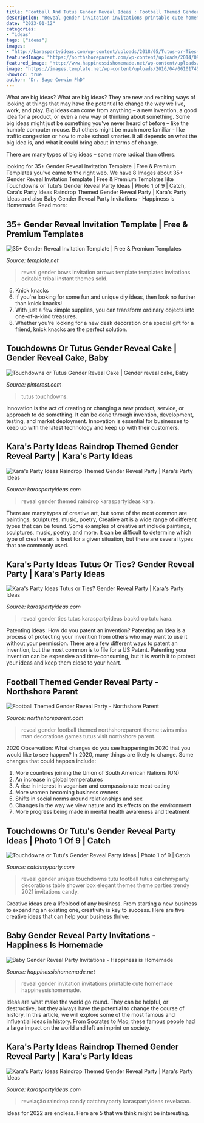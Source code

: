 ```yaml
---
title: "Football And Tutus Gender Reveal Ideas : Football Themed Gender Reveal Party"
description: "Reveal gender invitation invitations printable cute homemade happinessishomemade"
date: "2023-01-12"
categories:
- "ideas"
tags: ["ideas"]
images:
- "http://karaspartyideas.com/wp-content/uploads/2018/05/Tutus-or-Ties-Gender-Reveal-Party-via-Karas-Part-Ideas-KarasPartyIdeas.com7_.jpg"
featuredImage: "https://northshoreparent.com/wp-content/uploads/2014/09/gender-reveal-party-5.jpg"
featured_image: "http://www.happinessishomemade.net/wp-content/uploads/2016/05/Baby-Gender-Reveal-Party-Invitation-FI.jpg"
image: "https://images.template.net/wp-content/uploads/2016/04/06101745/Bows-or-Arrows-Gender-Reveal-Invitation.jpg"
ShowToc: true
author: "Dr. Sage Corwin PhD"
---
```



What are big ideas?
What are big ideas? They are new and exciting ways of looking at things that may have the potential to change the way we live, work, and play. Big ideas can come from anything – a new invention, a good idea for a product, or even a new way of thinking about something.
Some big ideas might just be something you've never heard of before – like the humble computer mouse. But others might be much more familiar - like traffic congestion or how to make school smarter. It all depends on what the big idea is, and what it could bring about in terms of change.

There are many types of big ideas – some more radical than others.

	

		
looking for 35+ Gender Reveal Invitation Template | Free &amp; Premium Templates you've came to the right web. We have 8 Images about 35+ Gender Reveal Invitation Template | Free &amp; Premium Templates like Touchdowns or Tutu&#039;s Gender Reveal Party Ideas | Photo 1 of 9 | Catch, Kara&#039;s Party Ideas Raindrop Themed Gender Reveal Party | Kara&#039;s Party Ideas and also Baby Gender Reveal Party Invitations - Happiness is Homemade. Read more:
		
    
## 35+ Gender Reveal Invitation Template | Free &amp; Premium Templates

<img loading=lazy src="https://images.template.net/wp-content/uploads/2016/04/06101745/Bows-or-Arrows-Gender-Reveal-Invitation.jpg" onerror="this.onerror=null;this.src='https://tse1.mm.bing.net/th?id=OIP.cbgWGExAYX_ESOjVBoFLPwHaHa&amp;pid=15.1';" alt="35+ Gender Reveal Invitation Template | Free &amp; Premium Templates">

_Source: template.net_

>reveal gender bows invitation arrows template templates invitations editable tribal instant themes sold. 

	

5. Knick knacks
1. If you're looking for some fun and unique diy ideas, then look no further than knick knacks!
2. With just a few simple supplies, you can transform ordinary objects into one-of-a-kind treasures.
3. Whether you're looking for a new desk decoration or a special gift for a friend, knick knacks are the perfect solution.

    
## Touchdowns Or Tutus Gender Reveal Cake | Gender Reveal Cake, Baby

<img loading=lazy src="https://i.pinimg.com/736x/31/4e/5e/314e5eef3f702b15e4f3a33fad45b2b1.jpg" onerror="this.onerror=null;this.src='https://tse4.mm.bing.net/th?id=OIP.eZ4lMaOita05i4s7HxzEXQHaJ4&amp;pid=15.1';" alt="Touchdowns or Tutus Gender Reveal Cake | Gender reveal cake, Baby">

_Source: pinterest.com_

>tutus touchdowns. 

	

Innovation is the act of creating or changing a new product, service, or approach to do something. It can be done through invention, development, testing, and market deployment. Innovation is essential for businesses to keep up with the latest technology and keep up with their customers.

    
## Kara&#039;s Party Ideas Raindrop Themed Gender Reveal Party | Kara&#039;s Party Ideas

<img loading=lazy src="http://karaspartyideas.com/wp-content/uploads/2018/06/Raindrop-Themed-Gender-Reveal-Party-via-Karas-Party-Ideas-KarasPartyIdeas.com11.jpg" onerror="this.onerror=null;this.src='https://tse3.mm.bing.net/th?id=OIP.pGT6u3GjaRjObIzVkYaL6wHaLH&amp;pid=15.1';" alt="Kara&#039;s Party Ideas Raindrop Themed Gender Reveal Party | Kara&#039;s Party Ideas">

_Source: karaspartyideas.com_

>reveal gender themed raindrop karaspartyideas kara. 

	

There are many types of creative art, but some of the most common are paintings, sculptures, music, poetry,
Creative art is a wide range of different types that can be found. Some examples of creative art include paintings, sculptures, music, poetry, and more. It can be difficult to determine which type of creative art is best for a given situation, but there are several types that are commonly used.

    
## Kara&#039;s Party Ideas Tutus Or Ties? Gender Reveal Party | Kara&#039;s Party Ideas

<img loading=lazy src="http://karaspartyideas.com/wp-content/uploads/2018/05/Tutus-or-Ties-Gender-Reveal-Party-via-Karas-Part-Ideas-KarasPartyIdeas.com7_.jpg" onerror="this.onerror=null;this.src='https://tse4.mm.bing.net/th?id=OIP.WV5q7ThHANDxjUC--v59fQHaLH&amp;pid=15.1';" alt="Kara&#039;s Party Ideas Tutus or Ties? Gender Reveal Party | Kara&#039;s Party Ideas">

_Source: karaspartyideas.com_

>reveal gender ties tutus karaspartyideas backdrop tutu kara. 

	

Patenting ideas: How do you patent an invention?
Patenting an idea is a process of protecting your invention from others who may want to use it without your permission. There are a few different ways to patent an invention, but the most common is to file for a US Patent. Patenting your invention can be expensive and time-consuming, but it is worth it to protect your ideas and keep them close to your heart.

    
## Football Themed Gender Reveal Party - Northshore Parent

<img loading=lazy src="https://northshoreparent.com/wp-content/uploads/2014/09/gender-reveal-party-5.jpg" onerror="this.onerror=null;this.src='https://tse2.mm.bing.net/th?id=OIP.rcI31kGit4NH6-Ws_e7VbQHaJ4&amp;pid=15.1';" alt="Football Themed Gender Reveal Party - Northshore Parent">

_Source: northshoreparent.com_

>reveal gender football themed northshoreparent theme twins miss man decorations games tutus visit northshore parent. 

	

2020 Observation: What changes do you see happening in 2020 that you would like to see happen?
In 2020, many things are likely to change. Some changes that could happen include:
1. More countries joining the Union of South American Nations (UN) 
2. An increase in global temperatures 
3. A rise in interest in veganism and compassionate meat-eating 
4. More women becoming business owners 
5. Shifts in social norms around relationships and sex 
6. Changes in the way we view nature and its effects on the environment 
7. More progress being made in mental health awareness and treatment 

    
## Touchdowns Or Tutu&#039;s Gender Reveal Party Ideas | Photo 1 Of 9 | Catch

<img loading=lazy src="https://photos-cdn.catchmyparty.com/PL/photos/0231/8236/img_5563.jpg" onerror="this.onerror=null;this.src='https://tse1.mm.bing.net/th?id=OIP.R6Mug4Jaj0l8-4_zlf73oQHaHa&amp;pid=15.1';" alt="Touchdowns or Tutu&#039;s Gender Reveal Party Ideas | Photo 1 of 9 | Catch">

_Source: catchmyparty.com_

>reveal gender unique touchdowns tutu football tutus catchmyparty decorations table shower box elegant themes theme parties trendy 2021 invitations candy. 

	

Creative ideas are a lifeblood of any business. From starting a new business to expanding an existing one, creativity is key to success. Here are five creative ideas that can help your business thrive:

    
## Baby Gender Reveal Party Invitations - Happiness Is Homemade

<img loading=lazy src="http://www.happinessishomemade.net/wp-content/uploads/2016/05/Baby-Gender-Reveal-Party-Invitation-FI.jpg" onerror="this.onerror=null;this.src='https://tse3.mm.bing.net/th?id=OIP.jkjh7AR97ydo8cUHl81zHAHaHa&amp;pid=15.1';" alt="Baby Gender Reveal Party Invitations - Happiness is Homemade">

_Source: happinessishomemade.net_

>reveal gender invitation invitations printable cute homemade happinessishomemade. 

	

Ideas are what make the world go round. They can be helpful, or destructive, but they always have the potential to change the course of history. In this article, we will explore some of the most famous and influential ideas in history. From Socrates to Mao, these famous people had a large impact on the world and left an imprint on society.

    
## Kara&#039;s Party Ideas Raindrop Themed Gender Reveal Party | Kara&#039;s Party Ideas

<img loading=lazy src="https://karaspartyideas.com/wp-content/uploads/2018/06/Raindrop-Themed-Gender-Reveal-Party-via-Karas-Party-Ideas-KarasPartyIdeas.com13.jpg" onerror="this.onerror=null;this.src='https://tse3.mm.bing.net/th?id=OIP._gF2klCTXYd-xxvNx_cYNQHaGr&amp;pid=15.1';" alt="Kara&#039;s Party Ideas Raindrop Themed Gender Reveal Party | Kara&#039;s Party Ideas">

_Source: karaspartyideas.com_

>revelação raindrop candy catchmyparty karaspartyideas revelacao. 

	

Ideas for 2022 are endless. Here are 5 that we think might be interesting. 

